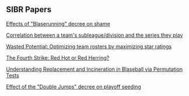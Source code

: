 ## SIBR Papers

[Effects of "Blaserunning" decree on shame](./blase-running-shame.pdf)

[Correlation between a team's subleague/division and the series they play](./schedule-balance.pdf)

[Wasted Potential: Optimizing team rosters by
maximizing star ratings](./Wasted_Potential_blaseball.pdf)

[The Fourth Strike: Red Hot or Red Herring?](./Fourth_Strike.pdf)

[Understanding Replacement and Incineration in
 Blaseball via Permutation Tests](./Incineration_Replacement_Permutation_Paper___Final_Draft.pdf)
 
 [Effect of the "Double Jumps" decree on playoff seeding](./SIBR_Double_Jump_paper.pdf)
